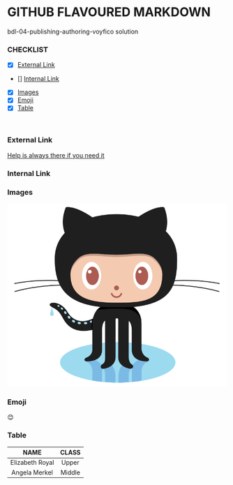 # GITHUB FLAVOURED MARKDOWN <br>
bdl-04-publishing-authoring-voyfico solution <br>

### CHECKLIST
- [x] [External Link](#external-link)
- [] [Internal Link](#internal-link)
- [x] [Images](#images)
- [x] [Emoji](#emoji)
- [x] [Table](#table)
<br>

### External Link
[Help is always there if you need it](https://help.github.com/en)
### Internal Link


### Images
![Weird little GitHub logo](https://github.com/voyfico/authoring/blob/main/images/logo.png)

### Emoji
😊

### Table
|NAME|CLASS|
|:---:|:---:|
|Elizabeth Royal| Upper|
|Angela Merkel| Middle| 
